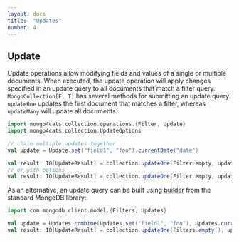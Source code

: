 ```yaml
---
layout: docs
title:  "Updates"
number: 4
---
```


## Update

Update operations allow modifying fields and values of a single or multiple documents.
When executed, the update operation will apply changes specified in an update query to all documents that match a filter query.
`MongoCollection[F, T]` has several methods for submitting an update query: `updateOne` updates the first document that matches a filter, whereas `updateMany` will update all documents.

```scala
import mongo4cats.collection.operations.{Filter, Update}
import mongo4cats.collection.UpdateOptions

// chain multiple updates together
val update = Update.set("field1", "foo").currentDate("date")

val result: IO[UpdateResult] = collection.updateOne(Filter.empty, update)
// or with options
val result: IO[UpdateResult] = collection.updateOne(Filter.empty, update, UpdateOptions().upsert(true))
```
As an alternative, an update query can be built using [builder](https://docs.mongodb.com/drivers/java/sync/current/fundamentals/builders/updates/) from the standard MongoDB library:
```scala
import com.mongodb.client.model.{Filters, Updates}

val update = Updates.combine(Updates.set("field1", "foo"), Updates.currentDate("date"))
val result: IO[UpdateResult] = collection.updateOne(Filters.empty(), update)
```